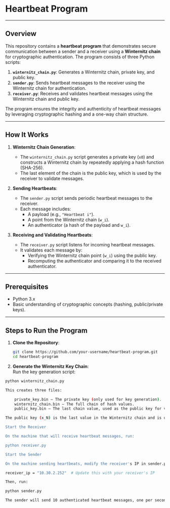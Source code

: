 # Heartbeat Program

---

## Overview
This repository contains a **heartbeat program** that demonstrates secure communication between a sender and a receiver using a **Winternitz chain** for cryptographic authentication. The program consists of three Python scripts:

1. **`winternitz_chain.py`**: Generates a Winternitz chain, private key, and public key.
2. **`sender.py`**: Sends heartbeat messages to the receiver using the Winternitz chain for authentication.
3. **`receiver.py`**: Receives and validates heartbeat messages using the Winternitz chain and public key.

The program ensures the integrity and authenticity of heartbeat messages by leveraging cryptographic hashing and a one-way chain structure.

---

## How It Works
1. **Winternitz Chain Generation**:
   - The `winternitz_chain.py` script generates a private key (`x0`) and constructs a Winternitz chain by repeatedly applying a hash function (SHA-256).
   - The last element of the chain is the public key, which is used by the receiver to validate messages.

2. **Sending Heartbeats**:
   - The `sender.py` script sends periodic heartbeat messages to the receiver.
   - Each message includes:
     - A payload (e.g., `"Heartbeat i"`).
     - A point from the Winternitz chain (`w_i`).
     - An authenticator (a hash of the payload and `w_i`).

3. **Receiving and Validating Heartbeats**:
   - The `receiver.py` script listens for incoming heartbeat messages.
   - It validates each message by:
     - Verifying the Winternitz chain point (`w_i`) using the public key.
     - Recomputing the authenticator and comparing it to the received authenticator.

---

## Prerequisites
- Python 3.x
- Basic understanding of cryptographic concepts (hashing, public/private keys).

---

## Steps to Run the Program

1. **Clone the Repository**:
   ```bash
   git clone https://github.com/your-username/heartbeat-program.git
   cd heartbeat-program
2. **Generate the Winternitz Key Chain**:  
Run the key generation script:

```bash
python winternitz_chain.py

This creates three files:

    private_key.bin – The private key (only used for key generation).
    winternitz_chain.bin – The full chain of hash values.
    public_key.bin – The last chain value, used as the public key for verification.

The public key (x_N) is the last value in the Winternitz chain and is used by the receiver to verify the authenticity of the received Winternitz chain points (w_i). Since the key pair (private and public) is generated on the sender's side, the receiver must have a copy of the public key for validation.

Start the Receiver

On the machine that will receive heartbeat messages, run:

python receiver.py

Start the Sender

On the machine sending heartbeats, modify the receiver's IP in sender.py:

receiver_ip = "10.30.2.252"  # Update this with your receiver's IP

Then, run:

python sender.py

The sender will send 10 authenticated heartbeat messages, one per second.
